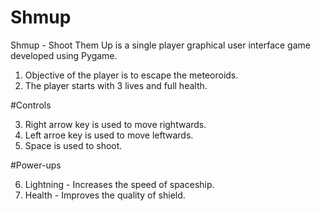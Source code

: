 # Shmup

Shmup - Shoot Them Up is a single player graphical user interface game developed using Pygame.
1. Objective of the player is to escape the meteoroids.
2. The player starts with 3 lives and full health.

#Controls

3. Right arrow key is used to move rightwards.
4. Left arroe key is used to move leftwards.
5. Space is used to shoot.

#Power-ups

6. Lightning - Increases the speed of spaceship.
7. Health - Improves the quality of shield.
